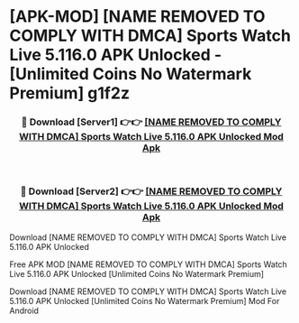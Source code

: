 # [APK-MOD] [NAME REMOVED TO COMPLY WITH DMCA] Sports  Watch Live 5.116.0 APK Unlocked - [Unlimited Coins No Watermark Premium] g1f2z



<div align="center">
<h3>🔴 Download [Server1] 👉👉 <a href="https://momento.my/?title=[NAME_REMOVED_TO_COMPLY_WITH_DMCA]_Sports__Watch_Live_5.116.0_APK_Unlocked">[NAME REMOVED TO COMPLY WITH DMCA] Sports  Watch Live 5.116.0 APK Unlocked Mod Apk</a></h3><br>

<h3>🔴 Download [Server2] 👉👉 <a href="https://momento.my/?title=[NAME_REMOVED_TO_COMPLY_WITH_DMCA]_Sports__Watch_Live_5.116.0_APK_Unlocked">[NAME REMOVED TO COMPLY WITH DMCA] Sports  Watch Live 5.116.0 APK Unlocked Mod Apk</a></h3>
</div>



Download [NAME REMOVED TO COMPLY WITH DMCA] Sports  Watch Live 5.116.0 APK Unlocked 

Free APK MOD [NAME REMOVED TO COMPLY WITH DMCA] Sports  Watch Live 5.116.0 APK Unlocked [Unlimited Coins No Watermark Premium]

Download [NAME REMOVED TO COMPLY WITH DMCA] Sports  Watch Live 5.116.0 APK Unlocked [Unlimited Coins No Watermark Premium] Mod For Android
